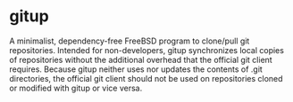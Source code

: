 # gitup
A minimalist, dependency-free FreeBSD program to clone/pull git repositories.  Intended for non-developers, gitup synchronizes local copies of repositories without the additional overhead that the official git client requires.  Because gitup neither uses nor updates the contents of .git directories, the official git client should not be used on repositories cloned or modified with gitup or vice versa.

